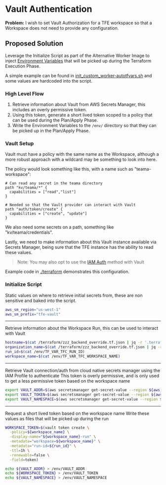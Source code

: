 # Vault Authentication

**Problem:** I wish to set Vault Authorization for a TFE workspace so that a Workspace does not need to provide any configuration.


## Proposed Solution

Leverage the Initialize Script as part of the Alternative Worker Image to inject [Environment Variables](https://www.terraform.io/docs/cli/config/environment-variables.html#tf_var_name) that will be picked up during the Terraform Execution Phase.


A simple example can be found in [init_custom_worker-autotfvars.sh](./init_custom_worker.sh) and some values are hardcoded into the script.

### High Level Flow

1. Retrieve information about Vault from AWS Secrets Manager, this includes an overly permissive token.
2. Using this token, generate a short lived token scoped to a policy that can be used during the Plan/Apply Phase.
3. Write the Environment Variables to the `/env/` directory so that they can be picked up in the Plan/Apply Phase.

### Vault Setup

Vault must have a policy with the same name as the Workspace, although a more robust approach with a wildcard may be something to look into here.

The policy would look something like this, with a name such as "teama-workspace":

```hcl
# Can read any secret in the teama directory
path "kv/teama/*" {
  capabilities = ["read","list"]
}

# Needed so that the Vault provider can interact with Vault
path "auth/token/create" {
  capabilities = ["create", "update"]
}
```

We also need some secrets on a path, something like "kv/teama/credentials".

Lastly, we need to make information about this Vault instance available via Secrets Manager, being sure that the TFE instance has the ability to read these values. 

> Note: You may also opt to use the [IAM Auth](https://www.vaultproject.io/docs/auth/aws) method with Vault

Example code in [./terraform](./terraform) demonstrates this configuration.


### Initialize Script

Static values on where to retrieve initial secrets from, these are non sensitive and baked into the script.
```sh
aws_sm_region="us-west-1"
aws_sm_prefix="tfe-vault"
```

---

Retrieve information about the Workspace Run, this can be used to interact with Vault
```sh
hostname=$(cat /terraform/zzz_backend_override.tf.json | jq -r '.terraform[0].backend[0].remote.hostname')
organization_name=$(cat /terraform/zzz_backend_override.tf.json | jq -r '.terraform[0].backend[0].remote.organization')
run_id=$(cat /env/TF_VAR_TFC_RUN_ID)
workspace_name=$(cat /env/TF_VAR_TFC_WORKSPACE_NAME)
```

---

Retrieve Vault connection/auth from cloud native secrets manager using the IAM Profile to authenticate
This token is overly permissive, and is only used to get a less permissive token based on the workspace name
```sh
export VAULT_ADDR=$(aws secretsmanager get-secret-value --region ${aws_sm_region} --secret-id ${aws_sm_prefix}-address | jq -r .SecretString)
export VAULT_TOKEN=$(aws secretsmanager get-secret-value --region ${aws_sm_region} --secret-id ${aws_sm_prefix}-token | jq -r .SecretString)
export VAULT_NAMESPACE=$(aws secretsmanager get-secret-value --region ${aws_sm_region} --secret-id ${aws_sm_prefix}-namespace | jq -r .SecretString)
```

---

Request a short lived token based on the workspace name
Write these values as files that will be picked up during the run

```sh
WORKSPACE_TOKEN=$(vault token create \
  -policy=${workspace_name} \
  -display-name="${workspace_name}-run" \
  -metadata="workspace=${workspace_name}" \
  -metadata="run-id=${run_id}" \
  -ttl=1h \
  -renewable=false \
  -field=token)

echo ${VAULT_ADDR} > /env/VAULT_ADDR
echo ${WORKSPACE_TOKEN} > /env/VAULT_TOKEN
echo ${VAULT_NAMESPACE} > /env/VAULT_NAMESPACE
```

